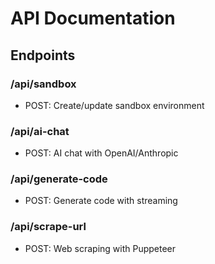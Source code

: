 # API Documentation

## Endpoints

### /api/sandbox
- POST: Create/update sandbox environment

### /api/ai-chat
- POST: AI chat with OpenAI/Anthropic

### /api/generate-code
- POST: Generate code with streaming

### /api/scrape-url
- POST: Web scraping with Puppeteer
